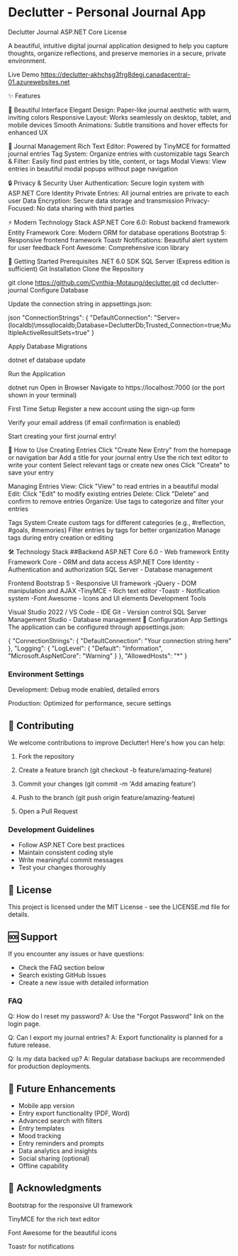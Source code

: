 ﻿# Declutter - Personal Journal App

Declutter Journal ASP.NET Core License

A beautiful, intuitive digital journal application designed to help you capture thoughts, organize reflections, and preserve memories in a secure, private environment.

Live Demo https://declutter-akhchsg3frg8degj.canadacentral-01.azurewebsites.net

✨ Features

🎨 Beautiful Interface
Elegant Design: Paper-like journal aesthetic with warm, inviting colors
Responsive Layout: Works seamlessly on desktop, tablet, and mobile devices
Smooth Animations: Subtle transitions and hover effects for enhanced UX

📝 Journal Management
Rich Text Editor: Powered by TinyMCE for formatted journal entries
Tag System: Organize entries with customizable tags
Search & Filter: Easily find past entries by title, content, or tags
Modal Views: View entries in beautiful modal popups without page navigation

🔒 Privacy & Security
User Authentication: Secure login system with ASP.NET Core Identity
Private Entries: All journal entries are private to each user
Data Encryption: Secure data storage and transmission
Privacy-Focused: No data sharing with third parties

⚡ Modern Technology Stack
ASP.NET Core 6.0: Robust backend framework
Entity Framework Core: Modern ORM for database operations
Bootstrap 5: Responsive frontend framework
Toastr Notifications: Beautiful alert system for user feedback
Font Awesome: Comprehensive icon library

🚀 Getting Started
Prerequisites
.NET 6.0 SDK
SQL Server (Express edition is sufficient)
Git
Installation
Clone the Repository

git clone https://github.com/Cynthia-Motaung/declutter.git
cd declutter-journal
Configure Database

Update the connection string in appsettings.json:

json "ConnectionStrings": { "DefaultConnection": "Server=(localdb)\mssqllocaldb;Database=DeclutterDb;Trusted_Connection=true;MultipleActiveResultSets=true" }

Apply Database Migrations

   dotnet ef database update

Run the Application

  dotnet run
Open in Browser Navigate to https://localhost:7000 (or the port shown in your terminal)

First Time Setup
Register a new account using the sign-up form

Verify your email address (if email confirmation is enabled)

Start creating your first journal entry!

📖 How to Use
Creating Entries
Click "Create New Entry" from the homepage or navigation bar
Add a title for your journal entry
Use the rich text editor to write your content
Select relevant tags or create new ones
Click "Create" to save your entry

Managing Entries
View: Click "View" to read entries in a beautiful modal
Edit: Click "Edit" to modify existing entries
Delete: Click "Delete" and confirm to remove entries
Organize: Use tags to categorize and filter your entries

Tags System
Create custom tags for different categories (e.g., #reflection, #goals, #memories)
Filter entries by tags for better organization
Manage tags during entry creation or editing

🛠️ Technology Stack
##Backend
ASP.NET Core 6.0 - Web framework
Entity Framework Core - ORM and data access
ASP.NET Core Identity - Authentication and authorization
SQL Server - Database management

Frontend
Bootstrap 5 - Responsive UI framework -jQuery - DOM manipulation and AJAX -TinyMCE - Rich text editor -Toastr - Notification system -Font Awesome - Icons and UI elements
Development Tools

Visual Studio 2022 / VS Code - IDE
Git - Version control
SQL Server Management Studio - Database management
🔧 Configuration
App Settings
The application can be configured through appsettings.json:

  {
    "ConnectionStrings": {
      "DefaultConnection": "Your connection string here"
    },
    "Logging": {
      "LogLevel": {
        "Default": "Information",
        "Microsoft.AspNetCore": "Warning"
      }
   },
"AllowedHosts": "*"
}

### Environment Settings
Development: Debug mode enabled, detailed errors

Production: Optimized for performance, secure settings

## 🤝 Contributing
We welcome contributions to improve Declutter! Here's how you can help:

1. Fork the repository

2. Create a feature branch (git checkout -b feature/amazing-feature)

3. Commit your changes (git commit -m 'Add amazing feature')

4. Push to the branch (git push origin feature/amazing-feature)

5. Open a Pull Request

### Development Guidelines
- Follow ASP.NET Core best practices
- Maintain consistent coding style
- Write meaningful commit messages
- Test your changes thoroughly

## 📄 License
This project is licensed under the MIT License - see the LICENSE.md file for details.

## 🆘 Support
If you encounter any issues or have questions:

- Check the FAQ section below
- Search existing GitHub Issues
- Create a new issue with detailed information

### FAQ
Q: How do I reset my password?
A: Use the "Forgot Password" link on the login page.

Q: Can I export my journal entries?
A: Export functionality is planned for a future release.

Q: Is my data backed up?
A: Regular database backups are recommended for production deployments.

## 🚀 Future Enhancements
- Mobile app version
- Entry export functionality (PDF, Word)
- Advanced search with filters
- Entry templates
- Mood tracking
- Entry reminders and prompts
- Data analytics and insights
- Social sharing (optional)
- Offline capability

## 🙏 Acknowledgments
Bootstrap for the responsive UI framework

TinyMCE for the rich text editor

Font Awesome for the beautiful icons

Toastr for notifications
